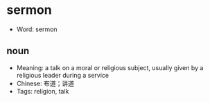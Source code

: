 # sermon

- Word: sermon

## noun

- Meaning: a talk on a moral or religious subject, usually given by a religious leader during a service
- Chinese: 布道；讲道
- Tags: religion, talk

